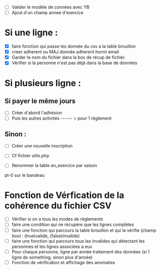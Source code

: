 - [ ] Valider le modèle de connées avec YB
- [ ] Ajout d'un champ annee d'exercice
# Si une ligne :
- [x] faire fonction qui passe les donnée du csv a la table brouillon
- [x] creer adherent ou MAJ donnée adherent hormi email
- [x] Garder le nom du fichier dans la box de récup de fichier.
- [x] Vérifier si la personne n'est pas déjà dans la base de données

# Si plusieurs ligne :
## Si payer le même jours
- [ ] Créer d'abord l'adhésion
- [ ] Puis les autres activités  ------ > pour 1 règlement
## Sinon :
- [ ] Créer une nouvelle inscription



- [ ] Cf fichier utils.php
- [ ] Renommer la table an_exercice par saison


pt-0 sur le bandeau 
# Fonction de Vérfication de la cohérence du fichier CSV
- [ ] Vérifier si on a tous les modes de règlements
- [ ] faire une condition qui ne récupère que les lignes complètes
- [ ] faire une fonction qui parcours la table brouillon et qui la vérifie (champ bool : (true)valide, (false)invalide)
- [ ] faire une fonction qui parcours tous les invalides qui détectant les personnes et les lignes associées a eux
- [ ] Pour chaque personne, ligne par année traitement des données (si 1 ligne do something, sinon plus d'année)
- [ ] Fonction de vérification et affichage des anomalies